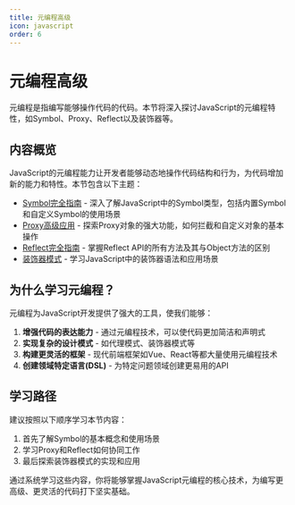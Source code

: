 ```yaml
---
title: 元编程高级
icon: javascript
order: 6
---
```


# 元编程高级

元编程是指编写能够操作代码的代码。本节将深入探讨JavaScript的元编程特性，如Symbol、Proxy、Reflect以及装饰器等。

## 内容概览

JavaScript的元编程能力让开发者能够动态地操作代码结构和行为，为代码增加新的能力和特性。本节包含以下主题：

- [Symbol完全指南](./3.6.1-Symbol完全指南.md) - 深入了解JavaScript中的Symbol类型，包括内置Symbol和自定义Symbol的使用场景
- [Proxy高级应用](./3.6.2-Proxy高级应用.md) - 探索Proxy对象的强大功能，如何拦截和自定义对象的基本操作
- [Reflect完全指南](./3.6.3-Reflect完全指南.md) - 掌握Reflect API的所有方法及其与Object方法的区别
- [装饰器模式](./3.6.4-装饰器模式.md) - 学习JavaScript中的装饰器语法和应用场景

## 为什么学习元编程？

元编程为JavaScript开发提供了强大的工具，使我们能够：

1. **增强代码的表达能力** - 通过元编程技术，可以使代码更加简洁和声明式
2. **实现复杂的设计模式** - 如代理模式、装饰器模式等
3. **构建更灵活的框架** - 现代前端框架如Vue、React等都大量使用元编程技术
4. **创建领域特定语言(DSL)** - 为特定问题领域创建更易用的API

## 学习路径

建议按照以下顺序学习本节内容：

1. 首先了解Symbol的基本概念和使用场景
2. 学习Proxy和Reflect如何协同工作
3. 最后探索装饰器模式的实现和应用

通过系统学习这些内容，你将能够掌握JavaScript元编程的核心技术，为编写更高级、更灵活的代码打下坚实基础。